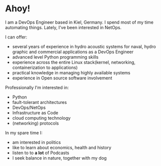# Ahoy!
I am a DevOps Engineer based in Kiel, Germany.
I spend most of my time automating things.
Lately, I've been interested in NetOps.

I can offer:
- several years of experience in hydro acoustic systems for naval, hydro graphic and commercial applications as a DevOps Engineer
- advanced level Python programming skills
- experience across the entire Linux stack(kernel, networking, containerization to applications)
- practical knowledge in managing highly available systems
- experience in Open source software involvement

Professionally I'm interested in:
- Python
- fault-tolerant architectures
- DevOps/NetOps
- Infrastructure as Code
- cloud computing technology
- (networking) protocols

In my spare time I:
- am interested in politics
- like to learn about economics, health and history
- listen to to **a lot** of Podcasts
- I seek balance in nature, together with my dog
